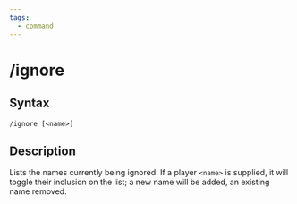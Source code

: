 ```yaml
---
tags:
  - command
---
```


# /ignore

## Syntax

<!--cmd-syntax-start-->
```eqcommand
/ignore [<name>]
```
<!--cmd-syntax-end-->

## Description

<!--cmd-desc-start-->
Lists the names currently being ignored. If a player `<name>` is supplied, it will toggle their inclusion on the list; a new name will be added, an existing name removed.
<!--cmd-desc-end-->